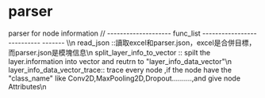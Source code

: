 # parser
parser for node information
// -------------------- func_list --------------------------- ------- \\\n
read_json ::讀取excel和parser.json，excel是合併目標，而parser.json是模塊信息\n
split_layer_info_to_vector  :: spilt the  layer.information into vector and reutrn to "layer_info_data_vector"\n
layer_info_data_vector_trace:: trace every node ,if the node have the "class_name" like Conv2D,MaxPooling2D,Dropout..........,and give node Attributes\n
